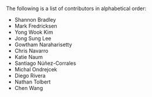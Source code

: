 The following is a list of contributors in alphabetical order:

- Shannon Bradley
- Mark Fredricksen
- Yong Wook Kim
- Jong Sung Lee
- Gowtham Naraharisetty
- Chris Navarro
- Katie Naum
- Santiago Núñez-Corrales
- Michal Ondrejcek
- Diego Rivera
- Nathan Tolbert
- Chen Wang